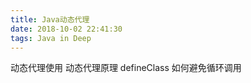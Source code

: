 ```yaml
---
title: Java动态代理
date: 2018-10-02 22:41:30
tags: Java in Deep
---
```

动态代理使用
动态代理原理 defineClass
如何避免循环调用
